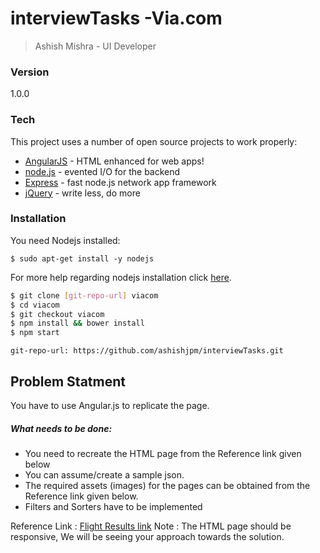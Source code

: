 # interviewTasks -Via.com
>Ashish Mishra - UI Developer
### Version
1.0.0

### Tech

This project uses a number of open source projects to work properly:

* [AngularJS](https://docs.angularjs.org/guide/introduction) - HTML enhanced for web apps!
* [node.js](https://nodejs.org/en/docs/) - evented I/O for the backend
* [Express](http://expressjs.com/en/starter/installing.html) - fast node.js network app framework 
* [jQuery](https://jquery.com/) - write less, do more

### Installation

You need Nodejs installed:

`$ sudo apt-get install -y nodejs`

For more help regarding nodejs installation click [here](https://nodejs.org/en/download/package-manager/).
```sh
$ git clone [git-repo-url] viacom
$ cd viacom
$ git checkout viacom
$ npm install && bower install
$ npm start
```

`git-repo-url: https://github.com/ashishjpm/interviewTasks.git` 

## Problem Statment

You have to use Angular.js to replicate the page.
##### What needs to be done:
* You need to recreate the HTML page from the Reference link given below
* You can assume/create a sample json. 
* The required assets (images) for the pages can be obtained from the Reference link given below.
* Filters and Sorters have to be implemented

Reference Link : [Flight Results link](https://in.via.com/flight/search?returnType=one-way&destination=DEL&bdestination=DEL&destinationL=Delhi&destinationCity=&destinationCN=&source=BLR&bsource=BLR&sourceL=Bangalore&sourceCity=&sourceCN=&month=5&day=12&year=2017&date=5/12/2017&numAdults=1&numChildren=0&numInfants=0&validation_result=&domesinter=international&livequote=-1&flightClass=ALL&travType=INTL&routingType=ALL&preferredCarrier=&prefCarrier=0&isAjax=false)
Note : The HTML page should be responsive, We will be seeing your approach towards the solution.